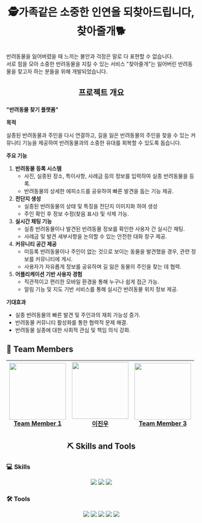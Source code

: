 # <p align="center">🕵가족같은 소중한 인연을 되찾아드립니다, 찾아줄개🐕</p>

반려동물을 잃어버렸을 때 느끼는 불안과 걱정은 말로 다 표현할 수 없습니다.  
서로 힘을 모아 소중한 반려동물을 지킬 수 있는 서비스 "찾아줄개"는 잃어버린 반려동물을 찾고자 하는 분들을 위해 개발되었습니다.


## <p align="center">프로젝트 개요</p>

**"반려동물 찾기 플랫폼"**

**목적**

실종된 반려동물과 주인을 다시 연결하고, 길을 잃은 반려동물의 주인을 찾을 수 있는 커뮤니티 기능을 제공하여 반려동물과의 소중한 유대를 회복할 수 있도록 돕습니다.

**주요 기능**

1. **반려동물 등록 시스템**
    - 사진, 실종된 장소, 특이사항, 사례금 등의 정보를 입력하여 실종 반려동물을 등록.
    - 반려동물의 상세한 에피소드를 공유하여 빠른 발견을 돕는 기능 제공.
2. **전단지 생성**
    - 실종된 반려동물의 상태 및 특징을 전단지 이미지화 하여 생성
    - 주인 확인 후 정보 수정(찾음 표시) 및 삭제 가능.
3. **실시간 채팅 기능**
    - 실종 반려동물이나 발견된 반려동물 정보를 확인한 사용자 간 실시간 채팅.
    - 사례금 및 발견 세부사항을 논의할 수 있는 안전한 대화 창구 제공.
4. **커뮤니티 공간 제공**
    - 미등록 반려동물이나 주인이 없는 것으로 보이는 동물을 발견했을 경우, 관련 정보를 커뮤니티에 게시.
    - 사용자가 자유롭게 정보를 공유하며 길 잃은 동물의 주인을 찾는 데 협력.
5. **어플리케이션 기반 사용자 경험**
    - 직관적이고 편리한 모바일 환경을 통해 누구나 쉽게 접근 가능.
    - 알림 기능 및 지도 기반 서비스를 통해 실시간 반려동물 위치 정보 제공.

**기대효과**

- 실종 반려동물의 빠른 발견 및 주인과의 재회 가능성 증가.
- 반려동물 커뮤니티 활성화를 통한 협력적 문제 해결.
- 반려동물 실종에 대한 사회적 관심 및 책임 의식 강화.

## 👥 Team Members

| <img src="https://avatars.githubusercontent.com/u/0?v=4" width="150" height="150"/> <br> [Team Member 1](https://github.com/) | <img src="https://avatars.githubusercontent.com/u/76528931?v=4" width="150" height="150"/> <br> [이진우](https://github.com/dlehgus97) | <img src="https://avatars.githubusercontent.com/u/0?v=4" width="150" height="150"/> <br> [Team Member 3](https://github.com/) |
|:-:|:-:|:-:|




## <p align="center">⛏️ Skills and Tools</p>
### 💻 Skills
<p align="center">
  <img src="https://img.shields.io/badge/MySQL-005C84?style=for-the-badge&logo=mysql&logoColor=white">
  <img src="https://img.shields.io/badge/Flutter-42A5F5?style=for-the-badge&logo=flutter&logoColor=white">
  <img src="https://img.shields.io/badge/Spring%20Boot-87C13C?style=for-the-badge&logo=springboot&logoColor=white">
</p>

### 🛠️ Tools
<p align="center">
  <img src="https://img.shields.io/badge/IntelliJ%20IDEA-FF4088?style=for-the-badge&logo=intellijidea&logoColor=white">
  <img src="https://img.shields.io/badge/Android%20Studio-00C853?style=for-the-badge&logo=androidstudio&logoColor=white">
  <img src="https://img.shields.io/badge/Figma-FF6F00?style=for-the-badge&logo=figma&logoColor=white">
  <img src="https://img.shields.io/badge/GitHub-333333?style=for-the-badge&logo=github&logoColor=white">
  <img src="https://img.shields.io/badge/Amazon%20AWS-FF9900?style=for-the-badge&logo=amazonaws&logoColor=white">
</p>

</p>  
</p>
